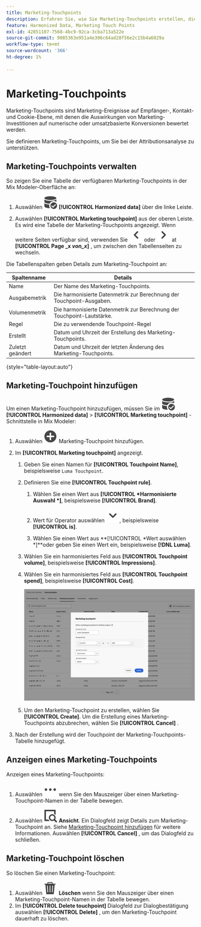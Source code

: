 ```yaml
---
title: Marketing-Touchpoints
description: Erfahren Sie, wie Sie Marketing-Touchpoints erstellen, die im Rahmen der Harmonisierung Ihrer Daten in Mix Modeler verwendet werden.
feature: Harmonized Data, Marketing Touch Points
exl-id: 42851107-7568-4bc9-92ca-3cba713a522e
source-git-commit: 9085363e951a4e306c64ad28f56e2c15b4a6029a
workflow-type: tm+mt
source-wordcount: '366'
ht-degree: 1%

---
```


# Marketing-Touchpoints

Marketing-Touchpoints sind Marketing-Ereignisse auf Empfänger-, Kontakt- und Cookie-Ebene, mit denen die Auswirkungen von Marketing-Investitionen auf numerische oder umsatzbasierte Konversionen bewertet werden.

Sie definieren Marketing-Touchpoints, um Sie bei der Attributionsanalyse zu unterstützen.

## Marketing-Touchpoints verwalten

So zeigen Sie eine Tabelle der verfügbaren Marketing-Touchpoints in der Mix Modeler-Oberfläche an:

1. Auswählen ![DataSearch](/help/assets//icons/DataCheck.svg) **[!UICONTROL Harmonized data]** über die linke Leiste.

1. Auswählen **[!UICONTROL Marketing touchpoint]** aus der oberen Leiste. Es wird eine Tabelle der Marketing-Touchpoints angezeigt. Wenn weitere Seiten verfügbar sind, verwenden Sie ![Pfeil links](/help/assets//icons/ChevronLeft.svg) oder ![Pfeil nach rechts](/help/assets//icons/ChevronRight.svg) at **[!UICONTROL Page _x _von_x_]** , um zwischen den Tabellenseiten zu wechseln.

Die Tabellenspalten geben Details zum Marketing-Touchpoint an:

| Spaltenname | Details |
| --- | ---|
| Name | Der Name des Marketing-Touchpoints. |
| Ausgabemetrik | Die harmonisierte Datenmetrik zur Berechnung der Touchpoint-Ausgaben. |
| Volumenmetrik | Die harmonisierte Datenmetrik zur Berechnung der Touchpoint-Lautstärke. |
| Regel | Die zu verwendende Touchpoint-Regel |
| Erstellt | Datum und Uhrzeit der Erstellung des Marketing-Touchpoints. |
| Zuletzt geändert | Datum und Uhrzeit der letzten Änderung des Marketing-Touchpoints. |

{style="table-layout:auto"}

## Marketing-Touchpoint hinzufügen

Um einen Marketing-Touchpoint hinzuzufügen, müssen Sie im ![DataSearch](/help/assets//icons/DataCheck.svg) **[!UICONTROL Harmonized data]** > **[!UICONTROL Marketing touchpoint]** -Schnittstelle in Mix Modeler:

1. Auswählen ![Hinzufügen](/help/assets//icons/AddCircle.svg) Marketing-Touchpoint hinzufügen.

1. Im **[!UICONTROL Marketing touchpoint]** angezeigt.

   1. Geben Sie einen Namen für **[!UICONTROL Touchpoint Name]**, beispielsweise `Luma Touchpoint`.

   1. Definieren Sie eine **[!UICONTROL Touchpoint rule]**.

      1. Wählen Sie einen Wert aus **[!UICONTROL *Harmonisierte Auswahl *]**, beispielsweise **[!UICONTROL Brand]**.

      1. Wert für Operator auswählen ![Chevron](/help/assets//icons/ChevronDown.svg), beispielsweise **[!UICONTROL is]**.

      1. Wählen Sie einen Wert aus **[!UICONTROL *Wert auswählen *]**oder geben Sie einen Wert ein, beispielsweise **[!DNL Luma]**.

   1. Wählen Sie ein harmonisiertes Feld aus **[!UICONTROL Touchpoint volume]**, beispielsweise **[!UICONTROL Impressions]**.

   1. Wählen Sie ein harmonisiertes Feld aus **[!UICONTROL Touchpoint spend]**, beispielsweise **[!UICONTROL Cost]**.

      ![Marketing-Touchpoint](/help/assets//create-touchpoint.png)

   1. Um den Marketing-Touchpoint zu erstellen, wählen Sie **[!UICONTROL Create]**. Um die Erstellung eines Marketing-Touchpoints abzubrechen, wählen Sie **[!UICONTROL Cancel]** .

1. Nach der Erstellung wird der Touchpoint der Marketing-Touchpoints-Tabelle hinzugefügt.


## Anzeigen eines Marketing-Touchpoints

Anzeigen eines Marketing-Touchpoints:

1. Auswählen ![Mehr](/help/assets//icons/More.svg) wenn Sie den Mauszeiger über einen Marketing-Touchpoint-Namen in der Tabelle bewegen.

1. Auswählen ![Ansicht](/help/assets//icons/ViewDetail.svg) **Ansicht**. Ein Dialogfeld zeigt Details zum Marketing-Touchpoint an. Siehe [Marketing-Touchpoint hinzufügen](#add-a-marketing-touchpoint) für weitere Informationen. Auswählen **[!UICONTROL Cancel]** , um das Dialogfeld zu schließen.


## Marketing-Touchpoint löschen

So löschen Sie einen Marketing-Touchpoint:

1. Auswählen ![Löschen](/help/assets//icons/Delete.svg) **Löschen** wenn Sie den Mauszeiger über einen Marketing-Touchpoint-Namen in der Tabelle bewegen.
1. Im **[!UICONTROL Delete touchpoint]** Dialogfeld zur Dialogbestätigung auswählen **[!UICONTROL Delete]** , um den Marketing-Touchpoint dauerhaft zu löschen.

